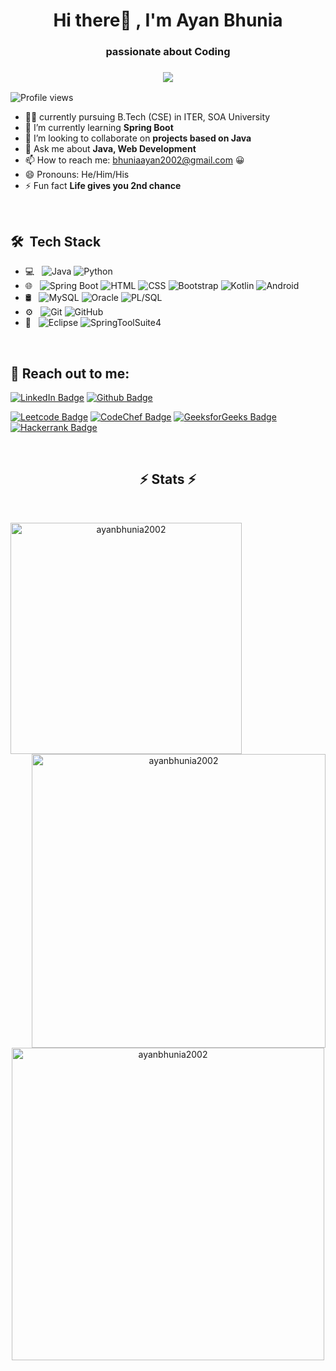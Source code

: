 <h1 align="center">Hi there👋 , I'm Ayan Bhunia</h1>
<h3 align="center">passionate about Coding</h3>
<h3 align="center">
  <a href="https://git.io/typing-svg">
    <img src="https://readme-typing-svg.herokuapp.com/?lines=Nice+to+meet+you!&center=true&size=30">
  </a>
</h3>

![Profile views](https://gpvc.arturio.dev/ayanbhunia2002)

- 👨‍🎓 currently pursuing B.Tech (CSE) in ITER, SOA University
- 🌱 I’m currently learning **Spring Boot**
- 👯 I’m looking to collaborate on **projects based on Java**
- 💬 Ask me about **Java, Web Development**
- 📫 How to reach me: bhuniaayan2002@gmail.com 😀
- 😄 Pronouns: He/Him/His
- ⚡ Fun fact **Life gives you 2nd chance**

<br>

## 🛠 &nbsp;Tech Stack

- 💻 &nbsp;
  ![Java](https://img.shields.io/badge/-Java-000?&logo=Java&logoColor=007396)
  ![Python](https://img.shields.io/badge/-Python-000?&logo=Python)
- 🌐 &nbsp;
  ![Spring Boot](https://img.shields.io/badge/-Spring%20Boot-333333?style=flat&logo=spring-boot)
  ![HTML](https://img.shields.io/badge/-HTML-333333?style=flat&logo=HTML)
  ![CSS](https://img.shields.io/badge/-CSS-333333?style=flat&logo=CSS3&logoColor=1572B6)
  ![Bootstrap](https://img.shields.io/badge/-Bootstrap-333333?style=flat&logo=bootstrap&logoColor=563D7C)
  ![Kotlin](https://img.shields.io/badge/-Kotlin-333333?style=flat&logo=kotlin)
  ![Android](https://img.shields.io/badge/-Android-333333?style=flat&logo=android)
- 🛢 &nbsp;
  ![MySQL](https://img.shields.io/badge/-MySQL-333333?style=flat&logo=mysql)
  ![Oracle](https://img.shields.io/badge/-Oracle-333333?style=flat&logo=oracle)
  ![PL/SQL](https://img.shields.io/badge/-PL/SQL-333333?style=flat&logo=pl/sql)
- ⚙️ &nbsp;
  ![Git](https://img.shields.io/badge/-Git-333333?style=flat&logo=git)
  ![GitHub](https://img.shields.io/badge/-GitHub-333333?style=flat&logo=github)
- 🔧 &nbsp;
  ![Eclipse](https://img.shields.io/badge/-Eclipse-333333?style=flat&logo=eclipse-ide&logoColor=2C2255)
  ![SpringToolSuite4](https://img.shields.io/badge/-SpringToolSuite4-333333?style=flat&logo=SpringToolSuite4&logoColor=007ACC)
 
<br>

##  📩 Reach out to me:
  
[![LinkedIn Badge](https://img.shields.io/badge/LinkedIn-0077B5?style=flat&logo=linkedin&logoColor=white)](https://www.linkedin.com/ayan-bhunia)
[![Github Badge](https://img.shields.io/badge/GitHub-100000?style=flat&logo=github&logoColor=white)](https://github.com/ayanbhunia2002)

[![Leetcode Badge](https://img.shields.io/badge/-LeetCode-FFA116?style=flat&logo=LeetCode&logoColor=black)](https://leetcode.com/ayanbhunia2002)
[![CodeChef Badge](https://img.shields.io/static/v1?style=flat&message=CodeChef&color=1F8ACB&logo=CodeChef&logoColor=FFFFFF&label=)](https://www.codechef.com/users/ayanbhunia2002)
[![GeeksforGeeks Badge](https://img.shields.io/static/v1?style=flat&message=GeeksforGeeks&color=1F8ACB&logo=GeeksforGeeks&logoColor=FFFFFF&label=)](https://auth.geeksforgeeks.org/user/bhuniaayan2002)
[![Hackerrank Badge](https://img.shields.io/badge/-Hackerrank-2EC866?style=flat&logo=HackerRank&logoColor=white)](https://www.hackerrank.com/bhuniaayan2002)

<br>

<!-- <p align="left"> <a href="https://developer.android.com" target="_blank" rel="noreferrer"> <img src="https://raw.githubusercontent.com/devicons/devicon/master/icons/android/android-original-wordmark.svg" alt="android" width="40" height="40"/> </a> <a href="https://getbootstrap.com" target="_blank" rel="noreferrer"> <img src="https://raw.githubusercontent.com/devicons/devicon/master/icons/bootstrap/bootstrap-plain-wordmark.svg" alt="bootstrap" width="40" height="40"/> </a> <a href="https://www.w3schools.com/css/" target="_blank" rel="noreferrer"> <img src="https://raw.githubusercontent.com/devicons/devicon/master/icons/css3/css3-original-wordmark.svg" alt="css3" width="40" height="40"/> </a> <a href="https://git-scm.com/" target="_blank" rel="noreferrer"> <img src="https://www.vectorlogo.zone/logos/git-scm/git-scm-icon.svg" alt="git" width="40" height="40"/> </a> <a href="https://www.w3.org/html/" target="_blank" rel="noreferrer"> <img src="https://raw.githubusercontent.com/devicons/devicon/master/icons/html5/html5-original-wordmark.svg" alt="html5" width="40" height="40"/> </a> <a href="https://www.java.com" target="_blank" rel="noreferrer"> <img src="https://raw.githubusercontent.com/devicons/devicon/master/icons/java/java-original.svg" alt="java" width="40" height="40"/> </a> <a href="https://kotlinlang.org" target="_blank" rel="noreferrer"> <img src="https://www.vectorlogo.zone/logos/kotlinlang/kotlinlang-icon.svg" alt="kotlin" width="40" height="40"/> </a> <a href="https://www.mysql.com/" target="_blank" rel="noreferrer"> <img src="https://raw.githubusercontent.com/devicons/devicon/master/icons/mysql/mysql-original-wordmark.svg" alt="mysql" width="40" height="40"/> </a> <a href="https://www.oracle.com/" target="_blank" rel="noreferrer"> <img src="https://raw.githubusercontent.com/devicons/devicon/master/icons/oracle/oracle-original.svg" alt="oracle" width="40" height="40"/> </a> <a href="https://www.python.org" target="_blank" rel="noreferrer"> <img src="https://raw.githubusercontent.com/devicons/devicon/master/icons/python/python-original.svg" alt="python" width="40" height="40"/> </a> <a href="https://spring.io/" target="_blank" rel="noreferrer"> <img src="https://www.vectorlogo.zone/logos/springio/springio-icon.svg" alt="spring" width="40" height="40"/> </a> </p> -->

<h2 align="center">⚡ Stats ⚡</h2>
<br>
<p align=center>
  <div align=center>
    <a href="https://github.com/ayanbhunia2002/github-readme-streak-stats" title="Go to Source">
      <img align="left" width=370 src="https://github-readme-stats.vercel.app/api/top-langs?username=ayanbhunia2002&show_icons=true&locale=en&layout=compact&theme=highcontrast"  alt="ayanbhunia2002" />
    </a>
    <a href="https://github.com/ayanbhunia2002/github-readme-stats" title="Go to Source">
      <img align="right" width=470 src="https://github-readme-stats.vercel.app/api?username=ayanbhunia2002&show_icons=true&locale=en&count_private=true&theme=codeSTACKr" alt="ayanbhunia2002" />
    </a>
  </div>
  <br><br><br><br><br><br><br><br><br><br>
  <div align=center>
    <a href="https://github.com/ayanbhunia2002/github-readme-stats" title="Go to Source">
      <img width=500 align="center" src="https://github-readme-streak-stats.herokuapp.com/?user=ayanbhunia2002&theme=neon-dark" alt="ayanbhunia2002" />
    </a>
  </div>
  </p>

<!-- <h2 align="center">⚡ Stats ⚡</h2>
<br>
<p><img align="left" src="https://github-readme-stats.vercel.app/api/top-langs?username=ayanbhunia2002&show_icons=true&locale=en&layout=compact" alt="ayanbhunia2002" /></p>

<p>&nbsp;<img align="center" src="https://github-readme-stats.vercel.app/api?username=ayanbhunia2002&show_icons=true&locale=en" alt="ayanbhunia2002" /></p>

<p><img align="center" src="https://github-readme-streak-stats.herokuapp.com/?user=ayanbhunia2002&" alt="ayanbhunia2002" /></p>
 -->
